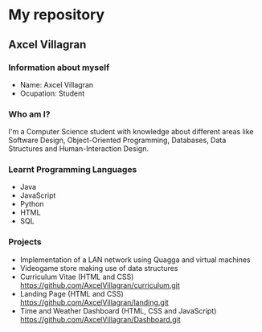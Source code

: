 # My repository
## Axcel Villagran
<!--
**AxcelVillagran/AxcelVillagran** is a ✨ _special_ ✨ repository because its `README.md` (this file) appears on your GitHub profile.

Here are some ideas to get you started:

- 🔭 I’m currently working on ...
- 🌱 I’m currently learning ...
- 👯 I’m looking to collaborate on ...
- 🤔 I’m looking for help with ...
- 💬 Ask me about ...
- 📫 How to reach me: ...
- 😄 Pronouns: ...
- ⚡ Fun fact: ...
-->
### Information about myself
- Name: Axcel Villagran
- Ocupation: Student



### Who am I?
I'm a Computer Science student with knowledge about different areas like Software Design, Object-Oriented Programming, Databases, Data Structures and Human-Interaction Design. 

### Learnt Programming Languages
- Java
- JavaScript
- Python
- HTML
- SQL

### Projects
- Implementation of a LAN network using Quagga and virtual machines 
- Videogame store making use of data structures 
- Curriculum Vitae (HTML and CSS) https://github.com/AxcelVillagran/curriculum.git 
- Landing Page (HTML and CSS) https://github.com/AxcelVillagran/landing.git 
- Time and Weather Dashboard (HTML, CSS and JavaScript) https://github.com/AxcelVillagran/Dashboard.git
